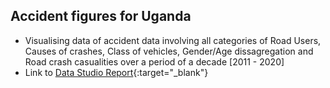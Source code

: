 ## Accident figures for Uganda

- Visualising data of accident data involving all categories of Road Users, Causes of crashes, Class of vehicles, Gender/Age dissagregation and Road crash casualities over a period of a decade [2011 - 2020]
- Link to [Data Studio Report](https://datastudio.google.com/u/0/reporting/39388bd9-b37c-482c-bbf2-293459ad4b67/page/ivJ4C/edit){:target="_blank"}
